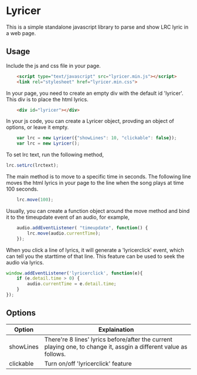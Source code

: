 Lyricer
=======
This is a simple standalone javascript library to parse and show LRC lyric in a web page.

Usage
-----
Include the js and css file in your page.
```html
    <script type="text/javascript" src="lyricer.min.js"></script>
	<link rel="stylesheet" href="lyricer.min.css">
```

In your page, you need to create an empty div with the default id 'lyricer'. This div is to place the html lyrics.
```html
    <div id="lyricer"></div>
```

In your js code, you can  create a Lyricer object, provding an object of options, or leave it empty.
```javascript
    var lrc = new Lyricer({"showLines": 10, "clickable": false});
    var lrc = new Lyricer();
```

To set lrc text, run the following method,
```javascript
lrc.setLrc(lrctext);
```

The main method is to move to a specific time in seconds. The following line moves the html lyrics in your page to the line when the song plays at time 100 seconds.
```javascript
    lrc.move(100);
```

Usually, you can create a function object around the move method and bind it to the timeupdate event of an audio, for example,
```javascript
    audio.addEventListener( "timeupdate", function() {
		lrc.move(audio.currentTime);
	});
```

When you click a line of lyrics, it will generate a 'lyricerclick' event, which can tell you the starttime of that line. This feature can be used to seek the audio via lyrics.
```javascript
window.addEventListener('lyricerclick', function(e){
    if (e.detail.time > 0) {
        audio.currentTime = e.detail.time;
    }
});
```

Options
-----
|Option|Explaination|
|---|---|
|showLines|There're 8 lines' lyrics before/after the current playing one, to change it, assgin a different value as follows.|
|clickable|Turn on/off 'lyricerclick' feature|
